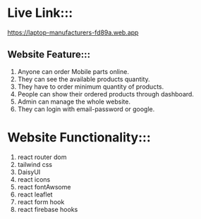 # Live Link:::
https://laptop-manufacturers-fd89a.web.app

## Website Feature:::
1. Anyone can order Mobile parts online.
2. They can see the available products quantity.
3. They have to order minimum quantity of products.
4. People can show their ordered products through dashboard.
5. Admin can manage the whole website.
6. They can login with email-password or google.

# Website Functionality:::
1. react router dom
2. tailwind css
3. DaisyUI
4. react icons
5. react fontAwsome
6. react leaflet
7. react form hook
8. react firebase hooks